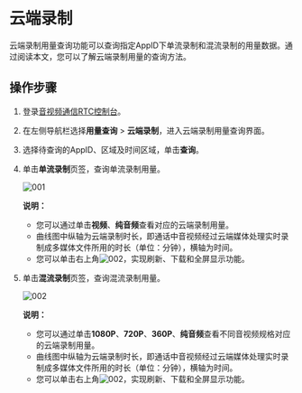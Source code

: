 # 云端录制

云端录制用量查询功能可以查询指定AppID下单流录制和混流录制的用量数据。通过阅读本文，您可以了解云端录制用量的查询方法。

## 操作步骤

1.  登录[音视频通信RTC控制台](https://rtc.console.aliyun.com)。

2.  在左侧导航栏选择**用量查询** \> **云端录制**，进入云端录制用量查询界面。

3.  选择待查询的AppID、区域及时间区域，单击**查询**。

4.  单击**单流录制**页签，查询单流录制用量。

    ![001](https://static-aliyun-doc.oss-accelerate.aliyuncs.com/assets/img/zh-CN/1556666261/p296076.png)

    **说明：**

    -   您可以通过单击**视频**、**纯音频**查看对应的云端录制用量。
    -   曲线图中纵轴为云端录制时长，即通话中音视频经过云端媒体处理实时录制成多媒体文件所用的时长（单位：分钟），横轴为时间。
    -   您可以单击右上角![002](https://static-aliyun-doc.oss-accelerate.aliyuncs.com/assets/img/zh-CN/5611326261/p294519.png)，实现刷新、下载和全屏显示功能。
5.  单击**混流录制**页签，查询混流录制用量。

    ![002](https://static-aliyun-doc.oss-accelerate.aliyuncs.com/assets/img/zh-CN/7685666261/p296041.png)

    **说明：**

    -   您可以通过单击**1080P**、**720P**、**360P**、**纯音频**查看不同音视频规格对应的云端录制用量。
    -   曲线图中纵轴为云端录制时长，即通话中音视频经过云端媒体处理实时录制成多媒体文件所用的时长（单位：分钟），横轴为时间。
    -   您可以单击右上角![002](https://static-aliyun-doc.oss-accelerate.aliyuncs.com/assets/img/zh-CN/5611326261/p294519.png)，实现刷新、下载和全屏显示功能。

